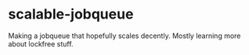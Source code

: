 # scalable-jobqueue
Making a jobqueue that hopefully scales decently. Mostly learning more about lockfree stuff.
